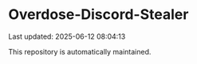 # Overdose-Discord-Stealer

Last updated: 2025-06-12 08:04:13

This repository is automatically maintained.

